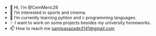 - 👋 Hi, I’m @CemMeric26
- 👀 I’m interested in sports and cinema.
- 🌱 I’m currently learning pyhton and c programming languages.
- ✨ I want to work on some projects besides my university homeworks.
- 📫 How to reach me samipasazade3141@gmail.com

<!---
CemMeric26/CemMeric26 is a ✨ special ✨ repository because its `README.md` (this file) appears on your GitHub profile.
You can click the Preview link to take a look at your changes.
--->

